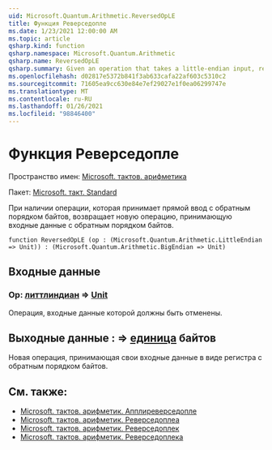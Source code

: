 ```yaml
---
uid: Microsoft.Quantum.Arithmetic.ReversedOpLE
title: Функция Реверседопле
ms.date: 1/23/2021 12:00:00 AM
ms.topic: article
qsharp.kind: function
qsharp.namespace: Microsoft.Quantum.Arithmetic
qsharp.name: ReversedOpLE
qsharp.summary: Given an operation that takes a little-endian input, returns a new operation that takes a big-endian input.
ms.openlocfilehash: d02817e5372b841f3ab633cafa22af603c5310c2
ms.sourcegitcommit: 71605ea9cc630e84e7ef29027e1f0ea06299747e
ms.translationtype: MT
ms.contentlocale: ru-RU
ms.lasthandoff: 01/26/2021
ms.locfileid: "98846400"
---
```

# <a name="reversedople-function"></a>Функция Реверседопле

Пространство имен: [Microsoft. тактов. арифметика](xref:Microsoft.Quantum.Arithmetic)

Пакет: [Microsoft. такт. Standard](https://nuget.org/packages/Microsoft.Quantum.Standard)


При наличии операции, которая принимает прямой ввод с обратным порядком байтов, возвращает новую операцию, принимающую входные данные с обратным порядком байтов.

```qsharp
function ReversedOpLE (op : (Microsoft.Quantum.Arithmetic.LittleEndian => Unit)) : (Microsoft.Quantum.Arithmetic.BigEndian => Unit)
```


## <a name="input"></a>Входные данные

### <a name="op--littleendian--unit"></a>Op: [литтлиндиан](xref:Microsoft.Quantum.Arithmetic.LittleEndian) => [Unit](xref:microsoft.quantum.lang-ref.unit) 

Операция, входные данные которой должны быть отменены.



## <a name="output--bigendian--unit"></a>Выходные данные [](xref:Microsoft.Quantum.Arithmetic.BigEndian) : => [единица](xref:microsoft.quantum.lang-ref.unit) байтов 

Новая операция, принимающая свои входные данные в виде регистра с обратным порядком байтов.

## <a name="see-also"></a>См. также:

- [Microsoft. тактов. арифметик. Апплиреверседопле](xref:Microsoft.Quantum.Arithmetic.ApplyReversedOpLE)
- [Microsoft. тактов. арифметик. Реверседоплеа](xref:Microsoft.Quantum.Arithmetic.ReversedOpLEA)
- [Microsoft. тактов. арифметик. Реверседоплек](xref:Microsoft.Quantum.Arithmetic.ReversedOpLEC)
- [Microsoft. тактов. арифметик. Реверседоплека](xref:Microsoft.Quantum.Arithmetic.ReversedOpLECA)
